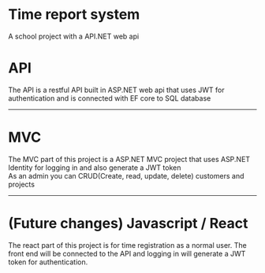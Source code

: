 # Time report system

A school project with a API.NET web api

# API
The API is a restful API built in ASP.NET web api that uses JWT for authentication and is connected with EF core to SQL database
<hr />

# MVC
The MVC part of this project is a ASP.NET MVC project that uses ASP.NET Identity for logging in and also generate a JWT token<br/>
As an admin you can CRUD(Create, read, update, delete) customers and projects
<hr />

# (Future changes) Javascript / React
The react part of this project is for time registration as a normal user.
The front end will be connected to the API and logging in will generate a JWT token for authentication.
